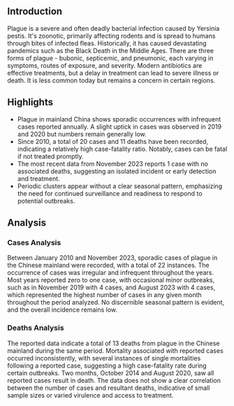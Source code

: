 ## Introduction

Plague is a severe and often deadly bacterial infection caused by Yersinia pestis. It's zoonotic, primarily affecting rodents and is spread to humans through bites of infected fleas. Historically, it has caused devastating pandemics such as the Black Death in the Middle Ages. There are three forms of plague - bubonic, septicemic, and pneumonic, each varying in symptoms, routes of exposure, and severity. Modern antibiotics are effective treatments, but a delay in treatment can lead to severe illness or death. It is less common today but remains a concern in certain regions.
## Highlights

- Plague in mainland China shows sporadic occurrences with infrequent cases reported annually. A slight uptick in cases was observed in 2019 and 2020 but numbers remain generally low. <br/>
- Since 2010, a total of 20 cases and 11 deaths have been recorded, indicating a relatively high case-fatality ratio. Notably, cases can be fatal if not treated promptly. <br/>
- The most recent data from November 2023 reports 1 case with no associated deaths, suggesting an isolated incident or early detection and treatment. <br/>
- Periodic clusters appear without a clear seasonal pattern, emphasizing the need for continued surveillance and readiness to respond to potential outbreaks. <br/>
## Analysis

### Cases Analysis
Between January 2010 and November 2023, sporadic cases of plague in the Chinese mainland were recorded, with a total of 22 instances. The occurrence of cases was irregular and infrequent throughout the years. Most years reported zero to one case, with occasional minor outbreaks, such as in November 2019 with 4 cases, and August 2023 with 4 cases, which represented the highest number of cases in any given month throughout the period analyzed. No discernible seasonal pattern is evident, and the overall incidence remains low.

### Deaths Analysis
The reported data indicate a total of 13 deaths from plague in the Chinese mainland during the same period. Mortality associated with reported cases occurred inconsistently, with several instances of single mortalities following a reported case, suggesting a high case-fatality rate during certain outbreaks. Two months, October 2014 and August 2020, saw all reported cases result in death. The data does not show a clear correlation between the number of cases and resultant deaths, indicative of small sample sizes or varied virulence and access to treatment.
